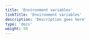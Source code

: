 ```yaml
---
title: 'Environment variables'
linkTitle: 'Environment variables'
description: 'Description goes here'
type: 'docs'
weight: 50 
---
```

